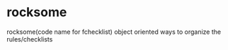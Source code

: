 rocksome
========
rocksome(code name for fchecklist)
object oriented ways to organize the rules/checklists 

